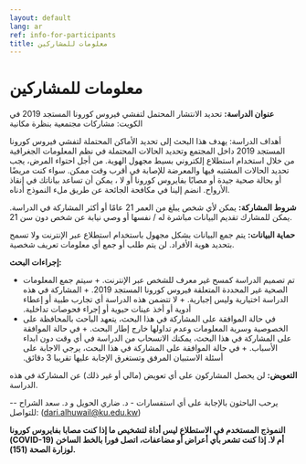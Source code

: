 ```yaml
---
layout: default
lang: ar
ref: info-for-participants
title: معلومات للمشاركين
---
```

# معلومات للمشاركين

**عنوان الدراسة:**  تحديد الانتشار المحتمل لتفشي فيروس كورونا المستجد 2019 في الكويت: مشاركات مجتمعية بنظرة مكانية

أهداف الدراسة:  يهدف هذا البحث إلى تحديد الأماكن المحتملة لتفشي فيروس كورونا المستجد 2019 داخل المجتمع وتحديد الحالات المحتملة في نظم المعلومات الجغرافية من خلال استخدام استطلاع إلكتروني بسيط مجهول الهوية. من أجل احتواء المرض، يجب تحديد الحالات المشتبه فيها والمعرضة للإصابة في أقرب وقت ممكن. سواء كنت مريضًا أو بحالة صحية جيدة أو مصابًا بفايروس كورونا أو لا ، يمكن أن تساعد بياناتك في إنقاذ الأرواح. انضم إلينا في مكافحة الجائحة عن طريق ملء النموذج أدناه.


**شروط المشاركة:** يمكن لأي شخص يبلغ من العمر 21 عامًا أو أكثر المشاركة في الدراسة. يمكن للمشارك تقديم البيانات مباشرة له / نفسها أو وصي نيابة عن شخص دون سن 21.

**حماية البيانات:**  يتم جمع البيانات بشكل مجهول باستخدام استطلاع عبر الإنترنت ولا تسمح بتحديد هوية الأفراد. لن يتم طلب أو جمع أي معلومات تعريف شخصية.


**إجراءات البحث:**

+ تم تصميم الدراسة كمسح غير معرف للشخص عبر الإنترنت.
‫+ سيتم جمع المعلومات الصحية غير المحددة المتعلقة فيروس كورونا
المستجد 2019.
‫+ المشاركة في هذه الدراسة اختيارية وليس إجبارية.
‫+ لا تتضمن هذه الدراسة أي تجارب طبية أو إعطاء أدوية أو أخذ عينات حيوية
أو إجراء فحوصات تداخلية.
+ في حالة الموافقة على المشاركة في هذا البحث، يتعهد الباحث بالمحافظة
على الخصوصية وسرية المعلومات وعدم تداولها خارج إطار البحث.
‫+ في حالة الموافقة على المشاركة في هذا البحث، يمكنك الانسحاب من
الدراسة في أي وقت دون ابداء الأسباب.
‫+ في حالة الموافقة على المشاركة في هذا البحث، يرجي الاجابة على أسئلة
الاستبيان المرفق وتستغرق الإجابة عليها تقريبا 3 دقائق.


**التعويض:** لن يحصل المشاركون على أي تعويض (مالي أو غير ذلك) عن المشاركة في هذه الدراسة.

يرحب الباحثون بالإجابة على أي استفسارات - د. ضاري الحويل و د. سعد
الشراح --  للتواصل: ([dari.alhuwail@ku.edu.kw](dari.alhuwail@ku.edu.kw))

**النموذج المستخدم في الاستطلاع ليس أداة لتشخيص ما إذا كنت مصابا
  بفايروس كورونا (COVID-19) أم  لا. إذا كنت تشعر بأي أعراض أو مضاعفات،
  اتصل فورا بالخط الساخن لوزارة الصحة (151).** 

